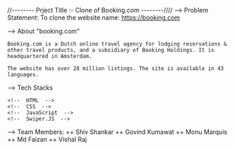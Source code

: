 //-------- Prject Title :- Clone of Booking.com --------////
--> Problem Statement:
To clone the website name: https://booking.com

--> About "booking.com"

    Booking.com is a Dutch online travel agency for lodging reservations & other travel products, and a subsidiary of Booking Holdings. It is headquartered in Amsterdam.

    The website has over 28 million listings. The site is available in 43 languages.

--> Tech Stacks

    <!--  HTML  -->
    <!--  CSS  -->
    <!--  JavaScript  -->
    <!--  Swiper.JS  -->

--> Team Members:
++ Shiv Shankar
++ Govind Kumawat
++ Monu Marquis
++ Md Faizan
++ Vishal Raj

